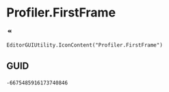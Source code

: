 # Profiler.FirstFrame
![](/img/Profiler.FirstFrame.png)

``` CSharp
EditorGUIUtility.IconContent("Profiler.FirstFrame")
```
## GUID
```
-6675485916173740846
```
